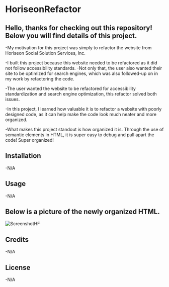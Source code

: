 # HoriseonRefactor

## Hello, thanks for checking out this repository! Below you will find details of this project.

-My motivation for this project was simply to refactor the website from Horiseon Social Solution Services, Inc.

-I built this project because this website needed to be refactored as it did not follow accessibility standards.
-Not only that, the user also wanted their site to be optimized for search engines, which was also followed-up on in my work by refactoring the code. 

-The user wanted the website to be refactored for accessibility standardization and search engine optimization, this refactor solved both issues. 

-In this project, I learned how valuable it is to refactor a website with poorly designed code, as it can help make the code look much neater and more organized. 

-What makes this project standout is how organized it is. Through the use of semantic elements in HTML, it is super easy to debug and pull apart the code! Super organized!

## Installation
-N/A

## Usage 
-N/A
## Below is a picture of the newly organized HTML.
![ScreenshotHF](https://user-images.githubusercontent.com/116236745/200740055-709cfe00-11dd-4f47-b053-6e2b8ec75c60.png)

## Credits
-N/A

## License
-N/A
